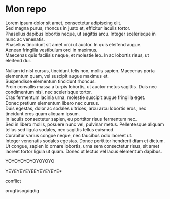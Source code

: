 # Mon repo
Lorem ipsum dolor sit amet, consectetur adipiscing elit.<br> Sed magna purus, rhoncus in justo et, efficitur iaculis tortor.<br> Phasellus dapibus lobortis neque, ut sagittis arcu. Integer scelerisque in nunc ac venenatis.<br> Phasellus tincidunt sit amet orci ut auctor. In quis eleifend augue.<br> Aenean fringilla vestibulum orci in maximus.<br> Maecenas quis facilisis neque, et molestie leo. In ac lobortis risus, ut eleifend dui.

Nullam id nisl cursus, tincidunt felis non, mollis sapien. Maecenas porta elementum quam, vel suscipit augue maximus et. <br>Suspendisse elementum tincidunt rhoncus.<br> Proin convallis massa a turpis lobortis, ut auctor metus sagittis. Duis nec condimentum nisl, nec scelerisque tortor.<br> Cras fermentum lacinia urna, molestie suscipit augue fringilla eget.<br> Donec pretium elementum libero nec cursus.<br> Duis egestas, dolor ac sodales ultrices, arcu arcu lobortis eros, nec tincidunt eros quam aliquam ipsum.<br> In iaculis consectetur sapien, eu porttitor risus fermentum nec.<br> Sed in libero mollis, posuere nunc vel, pulvinar metus. Pellentesque aliquam tellus sed ligula sodales, nec sagittis tellus euismod.<br> Curabitur varius congue neque, nec faucibus odio laoreet ut.<br> Integer venenatis sodales egestas. Donec porttitor hendrerit diam et dictum. Ut congue, sapien id ornare lobortis, urna sem consectetur risus, sit amet laoreet tortor ligula ut quam. Donec ut lectus vel lacus elementum dapibus.



YOYOYOYOYOYOYOYO 


YEYEYEYEYEEYEYEYEYE*

conflict


orugfùsogùqdig
